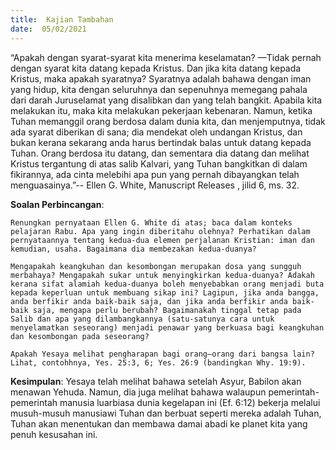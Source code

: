 ```yaml
---
title:  Kajian Tambahan
date:  05/02/2021
---
```


“Apakah dengan syarat-syarat kita menerima keselamatan? —Tidak pernah dengan syarat kita datang kepada Kristus. Dan jika kita datang kepada Kristus, maka apakah syaratnya? Syaratnya adalah bahawa dengan iman yang hidup, kita dengan seluruhnya dan sepenuhnya memegang pahala dari darah Juruselamat yang disalibkan dan yang  telah bangkit. Apabila kita melakukan itu, maka kita melakukan pekerjaan kebenaran. Namun, ketika Tuhan memanggil orang berdosa dalam dunia kita, dan menjemputnya, tidak ada syarat diberikan di sana; dia mendekat oleh undangan Kristus, dan bukan kerana sekarang anda harus bertindak balas untuk datang kepada Tuhan. Orang berdosa itu datang, dan sementara dia datang dan melihat Kristus tergantung di atas salib Kalvari, yang Tuhan bangkitkan di dalam fikirannya, ada cinta melebihi apa pun yang pernah dibayangkan telah menguasainya.”-- Ellen G. White, Manuscript Releases , jilid 6, ms. 32.

**Soalan Perbincangan**:

`Renungkan pernyataan Ellen G. White di atas; baca dalam konteks pelajaran Rabu. Apa yang ingin diberitahu olehnya? Perhatikan dalam pernyataannya tentang kedua-dua elemen perjalanan Kristian: iman dan kemudian, usaha. Bagaimana dia membezakan kedua-duanya?`

`Mengapakah keangkuhan dan kesombongan merupakan dosa yang sungguh merbahaya? Mengapakah sukar untuk menyingkirkan kedua-duanya? Adakah kerana sifat alamiah kedua-duanya boleh menyebabkan orang menjadi buta kepada keperluan untuk membuang sikap ini? Lagipun, jika anda bangga, anda berfikir anda baik-baik saja, dan jika anda berfikir anda baik-baik saja, mengapa perlu berubah? Bagaimanakah tinggal tetap pada Salib dan apa yang dilambangkannya (satu-satunya cara untuk menyelamatkan seseorang) menjadi penawar yang berkuasa bagi keangkuhan dan kesombongan pada seseorang?`

`Apakah Yesaya melihat pengharapan bagi orang–orang dari bangsa lain? Lihat, contohhnya, Yes. 25:3, 6; Yes. 26:9 (bandingkan Why. 19:9).`

**Kesimpulan**: Yesaya telah melihat bahawa setelah Asyur, Babilon akan menawan Yehuda. Namun, dia juga melihat bahawa walaupun pemerintah-pemerintah manusia luarbiasa dunia kegelapan ini (Ef. 6:12) bekerja melalui musuh-musuh manusiawi Tuhan dan berbuat seperti mereka adalah Tuhan, Tuhan akan menentukan dan membawa damai abadi ke planet kita yang penuh kesusahan ini.
